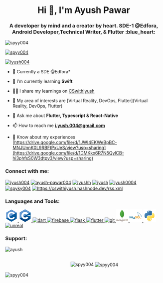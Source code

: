 <h1 align="center">Hi 👋, I'm Ayush Pawar</h1>
<h3 align="center">A developer by mind and a creator by heart. SDE-1 @Edfora, Android Developer,Technical Writer, & Flutter :blue_heart:</h3>

<p align="left"> <img src="https://komarev.com/ghpvc/?username=spyy004&label=Profile%20views&color=0e75b6&style=flat" alt="spyy004" /> </p>

<p align="left"> <a href="https://github.com/ryo-ma/github-profile-trophy"><img src="https://github-profile-trophy.vercel.app/?username=spyy004" alt="spyy004" /></a> </p>

<p align="left"> <a href="https://twitter.com/iyush004" target="blank"><img src="https://img.shields.io/twitter/follow/iyush004?logo=twitter&style=for-the-badge" alt="iyush004" /></a> </p>

- 🔭 Currently a SDE @Edfora*

- 🌱 I’m currently learning **Swift**

- ✍🏻 I share my learnings on [CSwithIyush](https://cswithiyush.hashnode.dev/)

- 📝 My area of interests are [Virtual Reality, DevOps, Flutter](Virtual Reality, DevOps, Flutter)

- 💬 Ask me about **Flutter, Typescript & React-Native**

- 📫 How to reach me **i.yush.004@gmail.com**

- 📄 Know about my experiences [https://drive.google.com/file/d/1JWI4EKWeBpBC-MNJUnnK0L9RBFtPxUeS/view?usp=sharing](https://drive.google.com/file/d/1DMKkx6R7N5QylCB-hi3phfsS0W3dtpv3/view?usp=sharing)


<h3 align="left">Connect with me:</h3>
<p align="left">
<a href="https://twitter.com/iyush004" target="blank"><img align="center" src="https://raw.githubusercontent.com/rahuldkjain/github-profile-readme-generator/master/src/images/icons/Social/twitter.svg" alt="iyush004" height="30" width="40" /></a>
<a href="https://linkedin.com/in/ayush-pawar004" target="blank"><img align="center" src="https://raw.githubusercontent.com/rahuldkjain/github-profile-readme-generator/master/src/images/icons/Social/linked-in-alt.svg" alt="ayush-pawar004" height="30" width="40" /></a>
<a href="https://stackoverflow.com/users/iyushh" target="blank"><img align="center" src="https://raw.githubusercontent.com/rahuldkjain/github-profile-readme-generator/master/src/images/icons/Social/stack-overflow.svg" alt="iyushh" height="30" width="40" /></a>
<a href="https://hashnode.com/iyush" target="blank"><img align="center" src="https://raw.githubusercontent.com/rahuldkjain/github-profile-readme-generator/master/src/images/icons/Social/hashnode.svg" alt="iyush" height="30" width="40" /></a>
<a href="https://www.codechef.com/users/iyush0004" target="blank"><img align="center" src="https://cdn.jsdelivr.net/npm/simple-icons@3.1.0/icons/codechef.svg" alt="iyush0004" height="30" width="40" /></a>
<a href="https://www.leetcode.com/spyky004" target="blank"><img align="center" src="https://raw.githubusercontent.com/rahuldkjain/github-profile-readme-generator/master/src/images/icons/Social/leet-code.svg" alt="spyky004" height="30" width="40" /></a>
<a href="/https://cswithiyush.hashnode.dev/rss.xml" target="blank"><img align="center" src="https://raw.githubusercontent.com/rahuldkjain/github-profile-readme-generator/master/src/images/icons/Social/rss.svg" alt="https://cswithiyush.hashnode.dev/rss.xml" height="30" width="40" /></a>
</p>

<h3 align="left">Languages and Tools:</h3>
<p align="left"> <a href="https://www.cprogramming.com/" target="_blank" rel="noreferrer"> <img src="https://raw.githubusercontent.com/devicons/devicon/master/icons/c/c-original.svg" alt="c" width="40" height="40"/> </a> <a href="https://www.w3schools.com/cpp/" target="_blank" rel="noreferrer"> <img src="https://raw.githubusercontent.com/devicons/devicon/master/icons/cplusplus/cplusplus-original.svg" alt="cplusplus" width="40" height="40"/> </a> <a href="https://dart.dev" target="_blank" rel="noreferrer"> <img src="https://www.vectorlogo.zone/logos/dartlang/dartlang-icon.svg" alt="dart" width="40" height="40"/> </a> <a href="https://firebase.google.com/" target="_blank" rel="noreferrer"> <img src="https://www.vectorlogo.zone/logos/firebase/firebase-icon.svg" alt="firebase" width="40" height="40"/> </a> <a href="https://flask.palletsprojects.com/" target="_blank" rel="noreferrer"> <img src="https://www.vectorlogo.zone/logos/pocoo_flask/pocoo_flask-icon.svg" alt="flask" width="40" height="40"/> </a> <a href="https://flutter.dev" target="_blank" rel="noreferrer"> <img src="https://www.vectorlogo.zone/logos/flutterio/flutterio-icon.svg" alt="flutter" width="40" height="40"/> </a> <a href="https://git-scm.com/" target="_blank" rel="noreferrer"> <img src="https://www.vectorlogo.zone/logos/git-scm/git-scm-icon.svg" alt="git" width="40" height="40"/> </a> <a href="https://www.mongodb.com/" target="_blank" rel="noreferrer"> <img src="https://raw.githubusercontent.com/devicons/devicon/master/icons/mongodb/mongodb-original-wordmark.svg" alt="mongodb" width="40" height="40"/> </a> <a href="https://www.mysql.com/" target="_blank" rel="noreferrer"> <img src="https://raw.githubusercontent.com/devicons/devicon/master/icons/mysql/mysql-original-wordmark.svg" alt="mysql" width="40" height="40"/> </a> <a href="https://www.python.org" target="_blank" rel="noreferrer"> <img src="https://raw.githubusercontent.com/devicons/devicon/master/icons/python/python-original.svg" alt="python" width="40" height="40"/> </a> <a href="https://unrealengine.com/" target="_blank" rel="noreferrer"> <img src="https://raw.githubusercontent.com/kenangundogan/fontisto/036b7eca71aab1bef8e6a0518f7329f13ed62f6b/icons/svg/brand/unreal-engine.svg" alt="unreal" width="40" height="40"/> </a> </p>

<h3 align="left">Support:</h3>
<p><a href="https://www.buymeacoffee.com/ayush"> <img align="left" src="https://cdn.buymeacoffee.com/buttons/v2/default-yellow.png" height="50" width="210" alt="ayush" /></a></p><br><br>

<p><img align="left" src="https://github-readme-stats.vercel.app/api/top-langs?username=spyy004&show_icons=true&locale=en&layout=compact" alt="spyy004" /></p>

<p>&nbsp;<img align="center" src="https://github-readme-stats.vercel.app/api?username=spyy004&show_icons=true&locale=en" alt="spyy004" /></p>

<p><img align="center" src="https://github-readme-streak-stats.herokuapp.com/?user=spyy004&" alt="spyy004" /></p>

